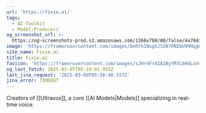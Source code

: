 ```yaml
---
url: 'https://fixie.ai/'
tags:
  - AI-Toolkit
  - Model-Producers
og_screenshot_url: >-
  https://og-screenshots-prod.s3.amazonaws.com/1366x768/80/false/4a784341e527d92f1c016ee351b42e1bdea1d7cdd3c7b6326ff03896ddb82bf9.jpeg
image: 'https://framerusercontent.com/images/8eRth1NsgSJS2N7ONIbU99Hqg0.svg'
site_name: Fixie.ai
title: Fixie.ai
favicon: 'https://framerusercontent.com/images/sJHr4Fr4IA2ByYRfL6H4LoV4XA.png'
og_last_fetch: 2025-03-07T05:19:02.933Z
last_jina_request: '2025-03-09T05:58:40.557Z'
jina_error: TIMEOUT
---
```

Creators of [[Ultravox]], a core [[AI Models|Models]] specializing in real-time voice.  
